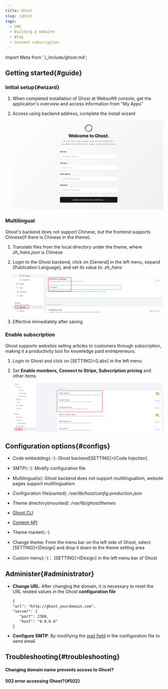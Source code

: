 ```yaml
---
title: Ghost
slug: /ghost
tags:
  - CMS
  - Building a website
  - Blog
  - Content subscription
---
```


import Meta from './_include/ghost.md';

<Meta name="meta" />

## Getting started{#guide}

### Initial setup{#wizard}

1. When completed installation of Ghost at Websoft9 console, get the applicaiton's overview and access information from "My Apps"  

2. Access using backend address, complete the install wizard  

   ![](../../../../../docs/apps/assets/ghost-register001-websoft9.png)

### Multilingual  

Ghost's backend does not support Chinese, but the frontend supports Chinese(if there is Chinese in the theme).  

1. Translate files from the local directory under the theme, where *zh_hans.json* is Chinese  

2. Login to the Ghost backend, click on [General] in the left menu, expand [Publication Language], and set its value to: *zh_hans*  

   ![Ghost Language Setting](../../../../../docs/apps/assets/ghost-setzhhans-websoft9.png) 

3. Effective immediately after saving

### Enable subscription  

Ghost supports websites selling articles to customers through subscription, making it a productivity tool for knowledge paid entrepreneurs.  

1. Login to Ghost and click on [SETTING]>[Labs] in the left menu

2. Set **Enable members, Connect to Stripe, Subscription pricing** and other items  

   ![Ghost Code Insertion](../../../../../docs/apps/assets/ghost-setsubs-websoft9.png)

## Configuration options{#configs}

- Code embedding(✅): Ghost backend[SETTING]>[Code Injection]  

- SMTP(✅): Modify configuration file  

- Multilingual(x): Ghost backend does not support multilingualism, website pages support multilingualism  

- Configuration file(ounted): */var/lib/host/config.production.json*  

- Theme directory(mounted): */var/lib/ghost/themes*  

- [Ghost CLI](https://ghost.org/docs/ghost-cli/)  

- [Content API](https://ghost.org/docs/content-api/)  

- Theme market(✅)  

- Change theme: From the menu bar on the left side of Ghost, select [SETTING]>[Design] and drop it down to the theme setting area  

- Custom menu(✅)： [SETTING]>[Design] in the left menu bar of Ghost

## Administer{#administrator}

- **Change URL**: After changing the domain, it is necessary to reset the URL related values in the Ghost **configuration file** 
   ```
   {
   "url": "http://ghost.yourdomain.com",
   "server": {
      "port": 2368,
      "host": "0.0.0.0"
   }
   ```

- **Configure SMTP**: By modifying the [mail field](https://forum.ghost.org/t/how-to-setup-basic-smtp-for-ghost/29166/4) in the configuration file to send email

## Troubleshooting{#troubleshooting}

#### Changing domain name prevents access to Ghost? 

#### 502 error accessing Ghost?{#502}